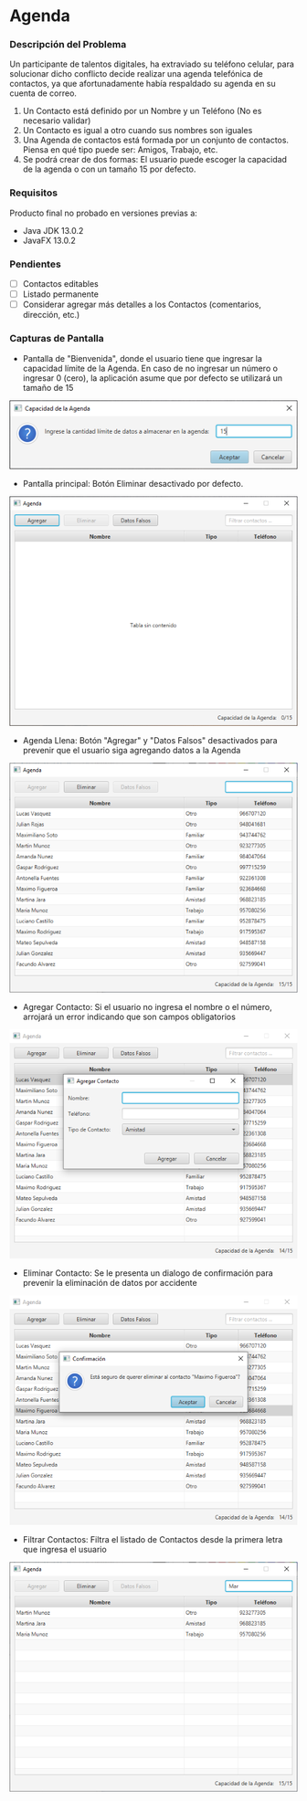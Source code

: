 # Agenda

### Descripción del Problema
Un participante de talentos digitales, ha extraviado su teléfono celular, para solucionar dicho conflicto decide realizar una agenda telefónica de contactos, ya que afortunadamente había respaldado su agenda en su cuenta de correo.
1. Un Contacto está definido por un Nombre y un Teléfono (No es necesario validar)
2. Un Contacto es igual a otro cuando sus nombres son iguales
3. Una Agenda de contactos está formada por un conjunto de contactos. Piensa en qué tipo puede ser: Amigos, Trabajo, etc.
4. Se podrá crear de dos formas: El usuario puede escoger la capacidad de la agenda o con un tamaño 15 por defecto.

### Requisitos
Producto final no probado en versiones previas a:
- Java JDK 13.0.2
- JavaFX 13.0.2

### Pendientes
- [ ] Contactos editables
- [ ] Listado permanente
- [ ] Considerar agregar más detalles a los Contactos (comentarios, dirección, etc.)

### Capturas de Pantalla
* Pantalla de "Bienvenida", donde el usuario tiene que ingresar la capacidad límite de la Agenda. En caso de no ingresar un número o ingresar 0 (cero), la aplicación asume que por defecto se utilizará un tamaño de 15

![Inicio programa](capturas/001.png)

* Pantalla principal: Botón Eliminar desactivado por defecto.

![Pantalla principal](capturas/002.png)

* Agenda Llena: Botón "Agregar" y "Datos Falsos" desactivados para prevenir que el usuario siga agregando datos a la Agenda

![Agenda llena](capturas/003.png)

* Agregar Contacto: Si el usuario no ingresa el nombre o el número, arrojará un error indicando que son campos obligatorios

![Agregar Contacto](capturas/004.png)

* Eliminar Contacto: Se le presenta un dialogo de confirmación para prevenir la eliminación de datos por accidente

![Eliminar Contacto](capturas/005.png)

* Filtrar Contactos: Filtra el listado de Contactos desde la primera letra que ingresa el usuario

![Filtrar Contactos](capturas/006.png)
